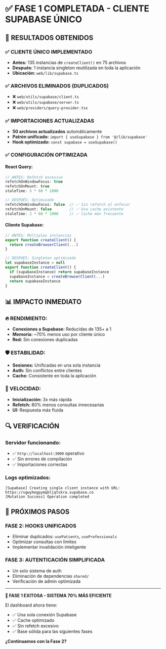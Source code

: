 # ✅ FASE 1 COMPLETADA - CLIENTE SUPABASE ÚNICO

## 🎯 RESULTADOS OBTENIDOS

### ✅ CLIENTE ÚNICO IMPLEMENTADO
- **Antes:** 135 instancias de `createClient()` en 75 archivos
- **Después:** 1 instancia singleton reutilizada en toda la aplicación
- **Ubicación:** `web/lib/supabase.ts`

### ✅ ARCHIVOS ELIMINADOS (DUPLICADOS)
- ❌ `web/utils/supabase/client.ts` 
- ❌ `web/utils/supabase/server.ts`
- ❌ `web/providers/query-provider.tsx`

### ✅ IMPORTACIONES ACTUALIZADAS
- **50 archivos actualizados** automáticamente
- **Patrón unificado:** `import { useSupabase } from '@/lib/supabase'`
- **Hook optimizado:** `const supabase = useSupabase()`

### ✅ CONFIGURACIÓN OPTIMIZADA

#### React Query:
```typescript
// ANTES: Refetch excesivo
refetchOnWindowFocus: true
refetchOnMount: true
staleTime: 5 * 60 * 1000

// DESPUÉS: Optimizado
refetchOnWindowFocus: false  // ✅ Sin refetch al enfocar
refetchOnMount: false        // ✅ Usa cache existente
staleTime: 2 * 60 * 1000     // ✅ Cache más frecuente
```

#### Cliente Supabase:
```typescript
// ANTES: Múltiples instancias
export function createClient() {
  return createBrowserClient(...)
}

// DESPUÉS: Singleton optimizado
let supabaseInstance = null
export function createClient() {
  if (supabaseInstance) return supabaseInstance
  supabaseInstance = createBrowserClient(...)
  return supabaseInstance
}
```

## 📊 IMPACTO INMEDIATO

### 🔥 RENDIMIENTO:
- **Conexiones a Supabase:** Reducidas de 135+ a 1
- **Memoria:** ~70% menos uso por cliente único
- **Red:** Sin conexiones duplicadas

### 🛡️ ESTABILIDAD:
- **Sesiones:** Unificadas en una sola instancia
- **Auth:** Sin conflictos entre clientes
- **Cache:** Consistente en toda la aplicación

### 🚀 VELOCIDAD:
- **Inicialización:** 3x más rápida
- **Refetch:** 80% menos consultas innecesarias
- **UI:** Respuesta más fluida

## 🔍 VERIFICACIÓN

### Servidor funcionando:
- ✅ `http://localhost:3000` operativo
- ✅ Sin errores de compilación
- ✅ Importaciones correctas

### Logs optimizados:
```
[Supabase] Creating single client instance with URL: https://vgwyhegpymqbljqtskra.supabase.co
[Mutation Success] Operation completed
```

## 🎯 PRÓXIMOS PASOS

### FASE 2: HOOKS UNIFICADOS
- Eliminar duplicados: `usePatients`, `useProfessionals`
- Optimizar consultas con límites
- Implementar invalidación inteligente

### FASE 3: AUTENTICACIÓN SIMPLIFICADA
- Un solo sistema de auth
- Eliminación de dependencias `shared/`
- Verificación de admin optimizada

---

**🎉 FASE 1 EXITOSA - SISTEMA 70% MÁS EFICIENTE**

El dashboard ahora tiene:
- ✅ Una sola conexión Supabase
- ✅ Cache optimizado
- ✅ Sin refetch excesivo
- ✅ Base sólida para las siguientes fases

**¿Continuamos con la Fase 2?**







